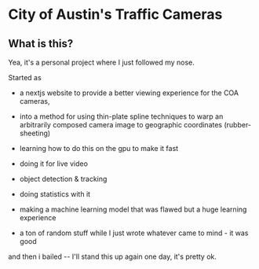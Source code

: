
# City of Austin's Traffic Cameras

## What is this?

Yea, it's a personal project where I just followed my nose. 

Started as 

* a nextjs website to provide a better viewing experience for the COA cameras,
* into a method for using thin-plate spline techniques to warp an arbitrarily composed camera image to geographic coordinates (rubber-sheeting)
* learning how to do this on the gpu to make it fast
* doing it for live video
* object detection & tracking
* doing statistics with it
* making a machine learning model that was flawed but a huge learning experience

* a ton of random stuff while I just wrote whatever came to mind - it was good

and then i bailed -- I'll stand this up again one day, it's pretty ok. 

